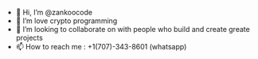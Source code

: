 - 👋 Hi, I’m @zankoocode
- 👀 I’m love crypto programming 
- 💞️ I’m looking to collaborate on with people who build and create greate projects
- 📫 How to reach me : +1(707)-343-8601 (whatsapp)

<!---
zankoocode/zankoocode is a ✨ special ✨ repository because its `README.md` (this file) appears on your GitHub profile.
You can click the Preview link to take a look at your changes.
--->
